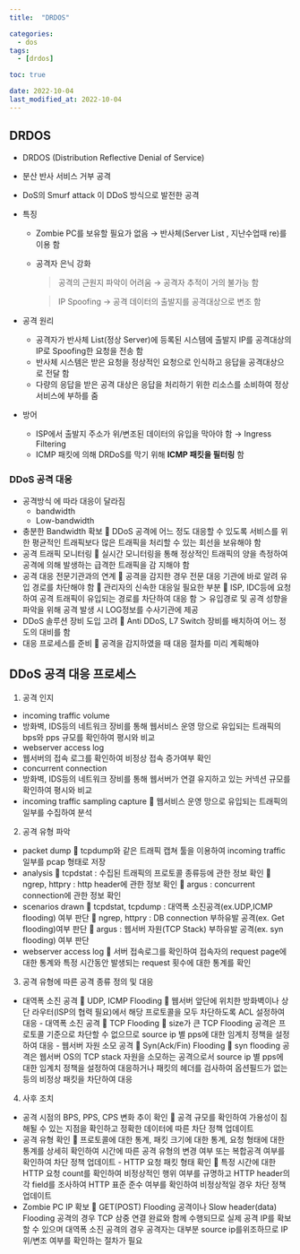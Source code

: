 ```yaml
---
title:  "DRDOS" 

categories:
  - dos
tags:
  - [drdos]

toc: true

date: 2022-10-04
last_modified_at: 2022-10-04
---
```


## DRDOS

- DRDOS (Distribution Reflective Denial of Service)

- 분산 반사 서비스 거부 공격

- DoS의 Smurf attack 이 DDoS 방식으로 발전한 공격

- 특징

  - Zombie PC를 보유할 필요가 없음 → 반사체(Server List , 지난수업때 re)를 이용 함

  - 공격자 은닉 강화

    > 공격의 근원지 파악이 어려움 → 공격자 추적이 거의 불가능 함

    > IP Spoofing → 공격 데이터의 출발지를 공격대상으로 변조 함

- 공격 원리
  - 공격자가 반사체 List(정상 Server)에 등록된 시스템에 출발지 IP를 공격대상의 IP로 Spoofing한 요청을 전송 함
  - 반사체 시스템은 받은 요청을 정상적인 요청으로 인식하고 응답을 공격대상으로 전달 함
  - 다량의 응답을 받은 공격 대상은 응답을 처리하기 위한 리소스를 소비하여 정상 서비스에 부하를 줌

- 방어
  - ISP에서 출발지 주소가 위/변조된 데이터의 유입을 막아야 함 → Ingress Filtering
  - ICMP 패킷에 의해 DRDoS를 막기 위해 **ICMP 패킷을 필터링** 함

### DDoS 공격 대응

- 공격방식 에 따라 대응이 달라짐
  - bandwidth
  - Low-bandwidth
- 충분한 Bandwidth 확보  DDoS 공격에 어느 정도 대응할 수 있도록 서비스를 위한 평균적인 트래픽보다 많은 트래픽을 처리할 수 있는 회선을 보유해야 함
- 공격 트래픽 모니터링  실시간 모니터링을 통해 정상적인 트래픽의 양을 측정하여 공격에 의해 발생하는 급격한 트래픽을 감 지해야 함
- 공격 대응 전문기관과의 연계  공격을 감지한 경우 전문 대응 기관에 바로 알려 유입 경로를 차단해야 함  관리자의 신속한 대응일 필요한 부분  ISP, IDC등에 요청하여 공격 트래픽이 유입되는 경로를 차단하여 대응 함 ＞ 유입경로 및 공격 성향을 파악을 위해 공격 발생 시 LOG정보를 수사기관에 제공
- DDoS 솔루션 장비 도입 고려  Anti DDoS, L7 Switch 장비를 배치하여 어느 정도의 대비를 함
- 대응 프로세스를 준비  공격을 감지하였을 때 대응 절차를 미리 계획해야

## DDoS 공격 대응 프로세스

1. 공격 인지

- incoming traffic volume
- 방화벽, IDS등의 네트워크 장비를 통해 웹서비스 운영 망으로 유입되는 트래픽의 bps와 pps 규모를 확인하여 평시와 비교
- webserver access log
- 웹서버의 접속 로그를 확인하여 비정상 접속 증가여부 확인
- concurrent connection
- 방화벽, IDS등의 네트워크 장비를 통해 웹서버가 연결 유지하고 있는 커넥션 규모를 확인하여 평시와 비교
- incoming traffic sampling capture
   웹서비스 운영 망으로 유입되는 트래픽의 일부를 수집하여 분석

2) 공격 유형 파악
- packet dump
 tcpdump와 같은 트래픽 캡쳐 툴을 이용하여 incoming traffic 일부를 pcap 형태로 저장
- analysis
 tcpdstat : 수집된 트래픽의 프로토콜 종류등에 관한 정보 확인  ngrep, httpry : http header에 관한 정보 확인  argus : concurrent connection에 관한 정보 확인
- scenarios drawn
 tcpdstat, tcpdump : 대역폭 소진공격(ex.UDP,ICMP flooding) 여부 판단  ngrep, httpry : DB connection 부하유발 공격(ex. Get flooding)여부 판단  argus : 웹서버 자원(TCP Stack) 부하유발 공격(ex. syn flooding) 여부 판단
- webserver access log
 서버 접속로그를 확인하여 접속자의 request page에 대한 통계와 특정 시간동안 발생되는 request 횟수에 대한 통계를 확인

3) 공격 유형에 따른 공격 종류 정의 및 대응
- 대역폭 소진 공격  UDP, ICMP Flooding  웹서버 앞단에 위치한 방화벽이나 상단 라우터(ISP의 협력 필요)에서 해당 프로토콜을 모두 차단하도록 ACL 설정하여 대응 - 대역폭 소진 공격  TCP Flooding  size가 큰 TCP Flooding 공격은 프로토콜 기준으로 차단할 수 없으므로 source ip 별 pps에 대한 임계치 정책을 설정하여 대응 - 웹서버 자원 소모 공격  Syn(Ack/Fin) Flooding  syn flooding 공격은 웹서버 OS의 TCP stack 자원을 소모하는 공격으로서 source ip 별 pps에 대한 임계치 정책을 설정하여 대응하거나 패킷의 헤더를 검사하여 옵션필드가 없는 등의 비정상 패킷을 차단하여 대응

4) 사후 조치
- 공격 시점의 BPS, PPS, CPS 변화 추이 확인  공격 규모를 확인하여 가용성이 침해될 수 있는 지점을 확인하고 정확한 데이터에 따른 차단 정책 업데이트
- 공격 유형 확인
 프로토콜에 대한 통계, 패킷 크기에 대한 통계, 요청 형태에 대한 통계를 상세히 확인하여 시간에 따른 공격 유형의 변경 여부 또는 복합공격 여부를 확인하여 차단 정책 업데이트 - HTTP 요청 패킷 형태 확인
 특정 시간에 대한 HTTP 요청 count를 확인하여 비정상적인 행위 여부를 규명하고 HTTP header의각 field를 조사하여 HTTP 표준 준수 여부를 확인하여 비정상적일 경우 차단 정책 업데이트
- Zombie PC IP 확보
 GET(POST) Flooding 공격이나 Slow header(data) Flooding 공격의 경우 TCP 삼중 연결 완료와 함께 수행되므로 실제 공격 IP를 확보할 수 있으며 대역폭 소진 공격의 경우 공격자는 대부분 source ip를위조하므로 IP 위/변조 여부를 확인하는 절차가 필요